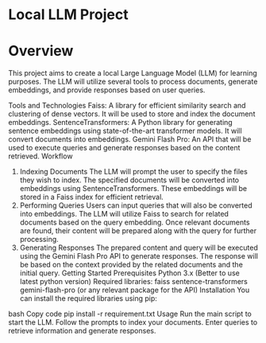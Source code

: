 # Local LLM Project
# Overview
This project aims to create a local Large Language Model (LLM) for learning purposes. The LLM will utilize several tools to process documents, generate embeddings, and provide responses based on user queries.

Tools and Technologies
Faiss: A library for efficient similarity search and clustering of dense vectors. It will be used to store and index the document embeddings.
SentenceTransformers: A Python library for generating sentence embeddings using state-of-the-art transformer models. It will convert documents into embeddings.
Gemini Flash Pro: An API that will be used to execute queries and generate responses based on the content retrieved.
Workflow
1. Indexing Documents
The LLM will prompt the user to specify the files they wish to index.
The specified documents will be converted into embeddings using SentenceTransformers.
These embeddings will be stored in a Faiss index for efficient retrieval.
2. Performing Queries
Users can input queries that will also be converted into embeddings.
The LLM will utilize Faiss to search for related documents based on the query embedding.
Once relevant documents are found, their content will be prepared along with the query for further processing.
3. Generating Responses
The prepared content and query will be executed using the Gemini Flash Pro API to generate responses.
The response will be based on the context provided by the related documents and the initial query.
Getting Started
Prerequisites
Python 3.x (Better to use latest python version)
Required libraries:
faiss
sentence-transformers
gemini-flash-pro (or any relevant package for the API)
Installation
You can install the required libraries using pip:

bash
Copy code
pip install -r requirement.txt
Usage
Run the main script to start the LLM.
Follow the prompts to index your documents.
Enter queries to retrieve information and generate responses.
